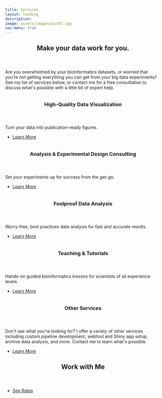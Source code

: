 ```yaml
---
title: Services
layout: landing
description:
image: assets/images/pic07.jpg
nav-menu: true
---
```


<!-- Main -->
<div id="main">

<!-- One -->
<section id="one">
	<div class="inner">
		<header class="major">
			<h2>Make your data work for you.</h2>
		</header>
		<p>Are you overwhelmed by your bioinformatics datasets, or worried that you're not getting everything you can get from your big data experiments? See my list of services below, or contact me for a free consultation to discuss what's possible with a little bit of expert help.</p>
	</div>
</section>

<!-- Two -->
<section id="two" class="spotlights">
	<section>
		<a href="generic.html" class="image">
			<img src="{% link assets/images/pic08.jpg %}" alt="" data-position="center center" />
		</a>
		<div class="content">
			<div class="inner">
				<header class="major">
					<h3>High-Quality Data Visualization</h3>
				</header>
				<p>Turn your data into publication-ready figures.</p>
				<ul class="actions">
					<li><a href="generic.html" class="button">Learn More</a></li>
				</ul>
			</div>
		</div>
	</section>
	<section>
		<a href="generic.html" class="image">
			<img src="{% link assets/images/pic09.jpg %}" alt="" data-position="top center" />
		</a>
		<div class="content">
			<div class="inner">
				<header class="major">
					<h3>Analysis & Experimental Design Consulting</h3>
				</header>
				<p>Set your experiments up for success from the get-go.</p>
				<ul class="actions">
					<li><a href="generic.html" class="button">Learn More</a></li>
				</ul>
			</div>
		</div>
	</section>
	<section>
		<a href="generic.html" class="image">
			<img src="{% link assets/images/pic10.jpg %}" alt="" data-position="25% 25%" />
		</a>
		<div class="content">
			<div class="inner">
				<header class="major">
					<h3>Foolproof Data Analysis</h3>
				</header>
				<p>Worry-free, best practices data analysis for fast and accurate results.</p>
				<ul class="actions">
					<li><a href="generic.html" class="button">Learn More</a></li>
				</ul>
			</div>
		</div>
	</section>
	<section>
		<a href="generic.html" class="image">
			<img src="{% link assets/images/pic10.jpg %}" alt="" data-position="25% 25%" />
		</a>
		<div class="content">
			<div class="inner">
				<header class="major">
					<h3>Teaching & Tutorials</h3>
				</header>
				<p>Hands-on guided bioinformatics lessons for scientists of all experience levels.</p>
				<ul class="actions">
					<li><a href="generic.html" class="button">Learn More</a></li>
				</ul>
			</div>
		</div>
	</section>
	<section>
		<a href="generic.html" class="image">
			<img src="{% link assets/images/pic10.jpg %}" alt="" data-position="25% 25%" />
		</a>
		<div class="content">
			<div class="inner">
				<header class="major">
					<h3>Other Services</h3>
				</header>
				<p>Don't see what you're looking for? I offer a variety of other services including custom pipeline development, webtool and Shiny app setup, archive data analysis, and more. Contact me to learn what's possible.</p>
				<ul class="actions">
					<li><a href="generic.html" class="button">Learn More</a></li>
				</ul>
			</div>
		</div>
	</section>
</section>
<!-- Three -->
<section id="three">
	<div class="inner">
		<header class="major">
			<h2>Work with Me</h2>
		</header>
		<p> </p>
		<ul class="actions">
			<li><a href="generic.html" class="button next">See Rates</a></li>
		</ul>
	</div>
</section>

</div>
